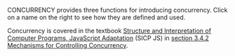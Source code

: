 CONCURRENCY provides three functions for introducing concurrency.
Click on a name on the right to see how they are defined and used.

Concurrency is covered in
the textbook
<a href="https://sourceacademy.org/interactive-sicp">Structure and Interpretation
of Computer Programs, JavaScript Adaptation</a> (SICP JS)
in
<a href="https://sourceacademy.org/interactive-sicp/3.4.2">section 3.4.2 Mechanisms for Controlling Concurrency</a>.

